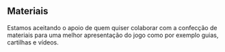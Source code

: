 ## Materiais
  
Estamos aceitando o apoio de quem quiser colaborar com a confecção de materiais para uma melhor apresentação do jogo como por exemplo guias, cartilhas e vídeos.  